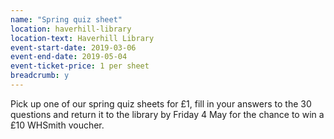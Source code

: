 ```yaml
---
name: "Spring quiz sheet"
location: haverhill-library
location-text: Haverhill Library
event-start-date: 2019-03-06
event-end-date: 2019-05-04
event-ticket-price: 1 per sheet
breadcrumb: y
---
```


Pick up one of our spring quiz sheets for £1, fill in your answers to the 30 questions and return it to the library by Friday 4 May for the chance to win a £10 WHSmith voucher.
